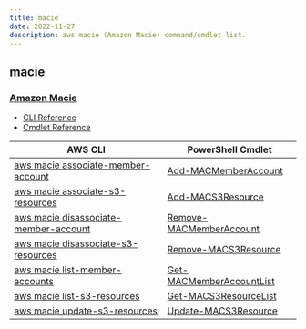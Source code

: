 ```yaml
---
title: macie
date: 2022-11-27
description: aws macie (Amazon Macie) command/cmdlet list.
---
```


## macie

### [Amazon Macie](https://aws.amazon.com/macie/)

* [CLI Reference](https://docs.aws.amazon.com/cli/latest/reference/macie/index.html)
* [Cmdlet Reference](https://docs.aws.amazon.com/powershell/latest/reference/items/Amazon_Macie_cmdlets.html)

|AWS CLI|PowerShell Cmdlet|
|----|----|
|[aws macie associate-member-account](https://docs.aws.amazon.com/cli/latest/reference/macie/associate-member-account.html)|[Add-MACMemberAccount](https://docs.aws.amazon.com/powershell/latest/reference/items/Add-MACMemberAccount.html)|
|[aws macie associate-s3-resources](https://docs.aws.amazon.com/cli/latest/reference/macie/associate-s3-resources.html)|[Add-MACS3Resource](https://docs.aws.amazon.com/powershell/latest/reference/items/Add-MACS3Resource.html)|
|[aws macie disassociate-member-account](https://docs.aws.amazon.com/cli/latest/reference/macie/disassociate-member-account.html)|[Remove-MACMemberAccount](https://docs.aws.amazon.com/powershell/latest/reference/items/Remove-MACMemberAccount.html)|
|[aws macie disassociate-s3-resources](https://docs.aws.amazon.com/cli/latest/reference/macie/disassociate-s3-resources.html)|[Remove-MACS3Resource](https://docs.aws.amazon.com/powershell/latest/reference/items/Remove-MACS3Resource.html)|
|[aws macie list-member-accounts](https://docs.aws.amazon.com/cli/latest/reference/macie/list-member-accounts.html)|[Get-MACMemberAccountList](https://docs.aws.amazon.com/powershell/latest/reference/items/Get-MACMemberAccountList.html)|
|[aws macie list-s3-resources](https://docs.aws.amazon.com/cli/latest/reference/macie/list-s3-resources.html)|[Get-MACS3ResourceList](https://docs.aws.amazon.com/powershell/latest/reference/items/Get-MACS3ResourceList.html)|
|[aws macie update-s3-resources](https://docs.aws.amazon.com/cli/latest/reference/macie/update-s3-resources.html)|[Update-MACS3Resource](https://docs.aws.amazon.com/powershell/latest/reference/items/Update-MACS3Resource.html)|

